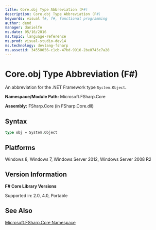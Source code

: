 ```yaml
---
title: Core.obj Type Abbreviation (F#)
description: Core.obj Type Abbreviation (F#)
keywords: visual f#, f#, functional programming
author: dend
manager: danielfe
ms.date: 05/16/2016
ms.topic: language-reference
ms.prod: visual-studio-dev14
ms.technology: devlang-fsharp
ms.assetid: 34550056-c1cb-47bd-9910-2be0745c7a28 
---
```


# Core.obj Type Abbreviation (F#)

An abbreviation for the .NET Framework type `System.Object`.

**Namespace/Module Path:** Microsoft.FSharp.Core

**Assembly:** FSharp.Core (in FSharp.Core.dll)


## Syntax

```fsharp
type obj = System.Object
```

## Platforms
Windows 8, Windows 7, Windows Server 2012, Windows Server 2008 R2


## Version Information
**F# Core Library Versions**

Supported in: 2.0, 4.0, Portable

## See Also
[Microsoft.FSharp.Core Namespace](Microsoft.FSharp.Core-Namespace-%5BFSharp%5D.md)
